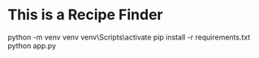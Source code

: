# This is a Recipe Finder

python -m venv venv
venv\Scripts\activate
pip install -r requirements.txt
python app.py